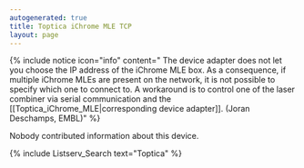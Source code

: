```yaml
---
autogenerated: true
title: Toptica iChrome MLE TCP
layout: page
---
```


{% include notice icon="info" content=" The device adapter does not let you choose the IP address of the iChrome MLE box. As a consequence, if multiple iChrome MLEs are present on the network, it is not possible to specify which one to connect to. A workaround is to control one of the laser combiner via serial communication and the [[Toptica_iChrome_MLE|corresponding device adapter]]. (Joran Deschamps, EMBL)" %}

Nobody contributed information about this device.

{% include Listserv_Search text="Toptica" %}

